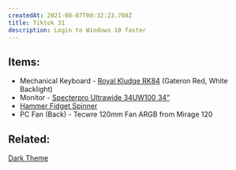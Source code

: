 ```yaml
---
createdAt: 2021-08-07T00:32:23.708Z
title: Tiktok 31
description: Login to Windows 10 faster
---
```

## Items: 

* Mechanical Keyboard - [Royal Kludge RK84](https://shopee.ph/product/453543298/10407403575?smtt=0.89058394-1628276832.5) (Gateron Red, White Backlight)
* Monitor - [Specterpro Ultrawide 34UW100 34”](https://shopee.ph/product/77398075/3701157787?smtt=0.89058394-1628293799.5)
* [Hammer Fidget Spinner](https://shopee.ph/product/108067059/7440537897?smtt=0.89058394-1628234099.9)
* PC Fan (Back) - Tecwre 120mm Fan ARGB from Mirage 120

## Related:

















[Dark Theme](https://vt.tiktok.com/ZGJDSm2Lv/)